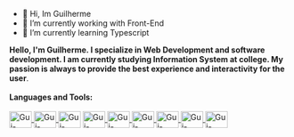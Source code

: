 - 👋 Hi, Im Guilherme
- 📖 I’m currently working with Front-End
- 🌱 I’m currently learning Typescript
<div>
    <a href="https://github.com/GuilhermehASilva"></a>
       <b>Hello, I'm Guilherme. I specialize in Web Development and software development. I am currently studying Information System at college. My passion is always to provide the best experience and interactivity for the user</b>.<br>
<br>
      <b>Languages and Tools:</b><br>
<br>
        <a href="https://developer.mozilla.org/pt-BR/docs/Web/HTML" target="_blank"><img align="center" alt="Gui-HTML" height="30" width="40" src="https://cdn.jsdelivr.net/gh/devicons/devicon/icons/html5/html5-original.svg" /> </a>             
        <a href="https://developer.mozilla.org/pt-BR/docs/Web/CSS" target="_blank"><img align="center" alt="Gui-CSS" height="30" width="40" src="https://cdn.jsdelivr.net/gh/devicons/devicon/icons/css3/css3-original.svg" /> </a>
        <a href="https://developer.mozilla.org/en-US/docs/Web/JavaScript" target="_blank"><img align="center" alt="Gui-Javascript" height="30" width="40" src="https://cdn.jsdelivr.net/gh/devicons/devicon/icons/javascript/javascript-original.svg"/></a>          
        <a href="https://nodejs.org/en" target="_blank"><img align="center" alt="Gui-Nodejs" height="30" width="40" src="https://cdn.jsdelivr.net/gh/devicons/devicon/icons/nodejs/nodejs-original.svg" /> </a>
        <a href="https://www.typescriptlang.org/" target="_blank"><img align="center" alt="Gui-Typescript" height="30" width="40" src="https://cdn.jsdelivr.net/gh/devicons/devicon/icons/typescript/typescript-original.svg" />
        <a href="https://react.dev/" target="_blank"><img align="center" alt="Gui-React" height="30" width="40" src="https://cdn.jsdelivr.net/gh/devicons/devicon/icons/react/react-original.svg" /> </a>
        <a href="https://angular.io/" target="_blank"><img align="center" alt="Gui-Angular" height="30" width="40" src="https://cdn.jsdelivr.net/gh/devicons/devicon/icons/angularjs/angularjs-original.svg" /> </a>   
        <a href="https://getbootstrap.com/" target="_blank"><img align="center" alt="Gui-Bootstrap" height="30" width="40" src="https://cdn.jsdelivr.net/gh/devicons/devicon/icons/bootstrap/bootstrap-original.svg" /> </a>   
        <a href="https://www.mongodb.com/" target="_blank"><img align="center" alt="Gui-Bootstrap" height="30" width="40" src="https://cdn.jsdelivr.net/gh/devicons/devicon/icons/mongodb/mongodb-original.svg" /> </a>  
</div>
